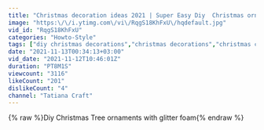 ```yaml
---
title: "Christmas decoration ideas 2021 | Super Easy Diy  Christmas ornaments Making"
image: "https:\/\/i.ytimg.com\/vi\/RqgS18KhFxU\/hqdefault.jpg"
vid_id: "RqgS18KhFxU"
categories: "Howto-Style"
tags: ["diy christmas decorations","christmas decorations","christmas crafts"]
date: "2021-11-13T00:34:13+03:00"
vid_date: "2021-11-12T10:46:01Z"
duration: "PT8M1S"
viewcount: "3116"
likeCount: "201"
dislikeCount: "4"
channel: "Tatiana Craft"
---
```

{% raw %}Diy Christmas Tree ornaments with glitter foam{% endraw %}
